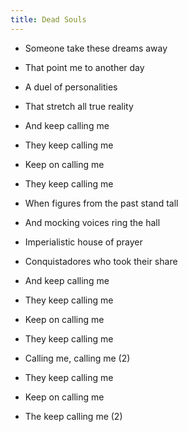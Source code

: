 ```yaml
---
title: Dead Souls
---
```


- Someone take these dreams away
- That point me to another day
- A duel of personalities
- That stretch all true reality
- And keep calling me
- They keep calling me
- Keep on calling me
- They keep calling me

- When figures from the past stand tall
- And mocking voices ring the hall
- Imperialistic house of prayer
- Conquistadores who took their share
- And keep calling me
- They keep calling me
- Keep on calling me
- They keep calling me

- Calling me, calling me (2)
- They keep calling me
- Keep on calling me
- The keep calling me (2)





